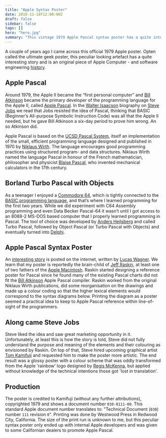 ```yaml
---
title: "Apple Syntax Poster"
date: 2018-11-18T12:00:00Z
draft: false
sidebar: false
tags: []
hero: "hero.jpg"
summary: "This vintage 1979 Apple Pascal syntax poster has a quite interesting story and is an original piece of software engineering history too"
---
```


A couple of years ago I came across this official 1979 Apple poster. Opten called the ultimate geek poster, this peculiar looking artefact has a quite interesting story and is an original piece of Apple Computer - and software engineering [history](http://www.computerhistory.org/collections/catalog/102640077).

## Apple Pascal
Around 1979, the Apple II became the “first personal computer” and [Bill Atkinson](https://twitter.com/billatk) became the primary developer of the programming language for the Apple II, called [Apple Pascal](https://web.archive.org/web/20150405004057/http://apple2info.net/images/2/24/Apple2Pascal_Operating_System_Ref.pdf). In the [Walter Isaacson](http://www.simonandschuster.com/books/Steve-Jobs/Walter-Isaacson/9781451648539) biography on [Steve Jobs](https://en.wikipedia.org/wiki/Steve_Jobs) we read that Jobs resisted the idea of Pascal, thinking that BASIC (Beginner’s All-purpose Symbolic Instruction Code) was all that the Apple II needed, but he gave Bill Atkinson a six-day period to prove him wrong. An so Atkinson did.

Apple Pascal is based on the [UCSD Pascal System](https://en.wikipedia.org/wiki/UCSD_Pascal), itself an implementation of the small, efficient programming language designed and published in 1970 by [Niklaus Wirth](https://en.wikipedia.org/wiki/Niklaus_Wirth). The language encourages good programming practices using structured program- and data structures. Niklaus Wirth named the language Pascal in honour of the French mathematician, philosopher and physicist [Blaise Pascal](https://en.wikipedia.org/wiki/Blaise_Pascal), who invented mechanical calculators in the 17th century.

## Borland Turbo Pascal with Objects
As a teenager I enjoyed a [Commodore 64](https://en.wikipedia.org/wiki/Commodore_64), which is tightly connected to the [BASIC programming language](https://www.c64-wiki.com/wiki/BASIC), and that’s where I learned programming for the first two years. While we did experiment with C64 Assembly programming and even Data Becker Pascal-64 it wasn’t until I got access to an 8088-2 MS-DOS based computer that I properly learned programming in Pascal. The tool of choice was developed by [Anders Hejlsberg]("https://twitter.com/ahejlsberg) and called Turbo Pascal, followed by Object Pascal (or Turbo Pascal with Objects) and eventually turned into [Delphi](https://en.wikipedia.org/wiki/Delphi_(IDE)).

## Apple Pascal Syntax Poster
An [interesting story]("https://vintagecomputer.ca/the-history-of-apples-pascal-syntax-poster-1979-80/) is posted on the internet, written by [Lucas Wagner](http://archive.li/xD6KS). We learn that my poster is reportedly the brain-child of [Jeff Raskin](https://en.wikipedia.org/wiki/Jef_Raskin), at least one of two fathers of the [Apple Macintosh](https://en.wikipedia.org/wiki/Macintosh). Raskin started designing a reference poster for Pascal since he found many of the existing Pascal charts did not fit the [Bill Atkinson](https://en.wikipedia.org/wiki/Bill_Atkinson) Apple Pascal compiler. Raskin worked from the original Niklaus Wirth publications, did some reorganisation on the drawings and made up a colour coding so that the higher lexical elements would correspond to the syntax diagrams below. Printing the diagram as a poster seemed a practical idea to keep to Apple Pascal reference within line-of-sight of the programmers.

## Along came Steve Jobs
Steve liked the idea and saw great marketing opportunity in it. Unfortunately, at least this is how the story is told, Steve did not fully understand the purpose and meaning of the elements and their colouring as envisioned by Raskin. On top of that, Steve hired upcoming graphical artist [Tom Kamifuji](http://www.artnet.com/artists/tom-kamifuji/) and requested him to make the poster more artistic. The end result was a glossy poster with a colour scheme that was oddly transformed from the Apple 'rainbow' logo designed by [Regis McKenna](https://en.wikipedia.org/wiki/Regis_McKenna), but applied without knowledge of the technical intentions those got 'lost in translation'.

## Production
The poster is credited to Kamifuji (without any further attributions), copyrighted 1979 and shows a document number ```030-0111-00```. This standard Apple document number translates to: "Technical Document (```030```) number ```111``` revision ```0```".
Printing was done by Westwood Press in Redwood City, California. The size of the print run is unknown to me, but this peculiar syntax poster only ended up with internal Apple developers and was given to some Californian dealers to promote Apple Pascal.